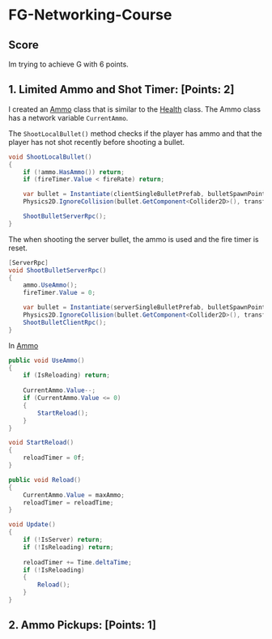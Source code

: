 # FG-Networking-Course
 
## Score
Im trying to achieve G with 6 points.

## 1. Limited Ammo and Shot Timer: [Points: 2]
I created an [Ammo](Assets/Scripts/Player/Ammo.cs) class that is similar to the [Health](Assets/Scripts/Player/Health.cs) class.
The Ammo class has a network variable `CurrentAmmo`.

The `ShootLocalBullet()` method checks if the player has ammo and that the player has not shot recently before shooting a bullet.
```csharp
void ShootLocalBullet()
{
    if (!ammo.HasAmmo()) return;
    if (fireTimer.Value < fireRate) return;

    var bullet = Instantiate(clientSingleBulletPrefab, bulletSpawnPoint.position, bulletSpawnPoint.rotation);
    Physics2D.IgnoreCollision(bullet.GetComponent<Collider2D>(), transform.GetComponent<Collider2D>());

    ShootBulletServerRpc();
}
```
The when shooting the server bullet, the ammo is used and the fire timer is reset.

```csharp
[ServerRpc]
void ShootBulletServerRpc()
{
    ammo.UseAmmo();
    fireTimer.Value = 0;

    var bullet = Instantiate(serverSingleBulletPrefab, bulletSpawnPoint.position, bulletSpawnPoint.rotation);
    Physics2D.IgnoreCollision(bullet.GetComponent<Collider2D>(), transform.GetComponent<Collider2D>());
    ShootBulletClientRpc();
}
```
In [Ammo](Assets/Scripts/Player/Ammo.cs)
```csharp
public void UseAmmo()
{
    if (IsReloading) return;
    
    CurrentAmmo.Value--;
    if (CurrentAmmo.Value <= 0)
    {
        StartReload();
    }
}

void StartReload()
{
    reloadTimer = 0f;
}

public void Reload()
{
    CurrentAmmo.Value = maxAmmo;
    reloadTimer = reloadTime;
}

void Update()
{
    if (!IsServer) return;
    if (!IsReloading) return;
    
    reloadTimer += Time.deltaTime;
    if (!IsReloading)
    {
        Reload();
    }
}
```
## 2. Ammo Pickups: [Points: 1]